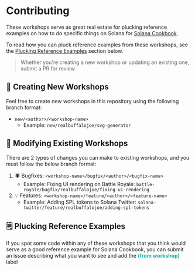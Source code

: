# Contributing

These workshops serve as great real estate for plucking reference examples on how to do specific things on Solana for [Solana Cookbook](https://solanacookbook.com/).   
   
To read how you can pluck reference examples from these workshops, see the [Plucking Reference Examples](#plucking-reference-examples) section below.

> Whether you're creating a new workshop or updating an existing one, submit a PR for review.

## 🚀 Creating New Workshops
Feel free to create new workshops in this repository using the following branch format:
* `new/<author>/<workshop-name>`
    * Example: `new/realbuffalojoe/svg-generator`

## 🔧 Modifying Existing Workshops
There are 2 types of changes you can make to existing workshops, and you must follow the below branch format:
1. 🕷️ Bugfixes: `<workshop-name>/bugfix/<author>/<bugfix-name>`
    * Example: Fixing UI rendering on Battle Royale: `battle-royale/bugfix/realbuffalojoe/fixing-ui-rendering`
2. 💡 Features: `<workshop-name>/feature/<author>/<feature-name>`
    * Example: Adding SPL tokens to Solana Twitter: `solana-twitter/feature/realbuffalojoe/adding-spl-tokens`

## 🗒️ Plucking Reference Examples
If you spot some code within any of these workshops that you think would serve as a good reference example for Solana Cookbook, you can submit an issue describing what you want to see and add the <span style="color:#09ABA8">**(from workshop)**</span> label